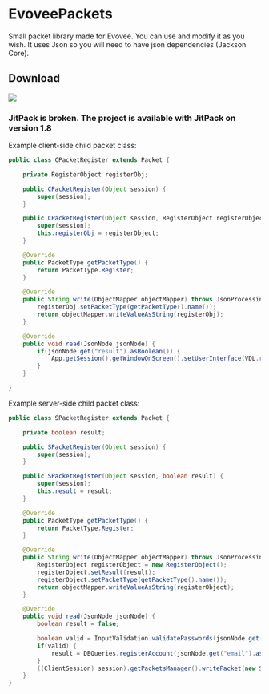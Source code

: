 # EvoveePackets
Small packet library made for Evovee. You can use and modify it as you wish. It uses Json so you will need to have json dependencies (Jackson Core).

## Download
[![](https://www.jitpack.io/v/FrostedCA/EvoveePackets.svg)](https://www.jitpack.io/#FrostedCA/EvoveePackets)
### JitPack is broken. The project is available with JitPack on version 1.8

Example client-side child packet class:
```java
public class CPacketRegister extends Packet {

    private RegisterObject registerObj;

    public CPacketRegister(Object session) {
        super(session);
    }

    public CPacketRegister(Object session, RegisterObject registerObject) {
        super(session);
        this.registerObj = registerObject;
    }

    @Override
    public PacketType getPacketType() {
        return PacketType.Register;
    }

    @Override
    public String write(ObjectMapper objectMapper) throws JsonProcessingException {
        registerObj.setPacketType(getPacketType().name());
        return objectMapper.writeValueAsString(registerObj);
    }

    @Override
    public void read(JsonNode jsonNode) {
        if(jsonNode.get("result").asBoolean()) {
            App.getSession().getWindowOnScreen().setUserInterface(VDL.registerUI);
        }
    }

}
```

Example server-side child packet class:
```java
public class SPacketRegister extends Packet {

    private boolean result;

    public SPacketRegister(Object session) {
        super(session);
    }

    public SPacketRegister(Object session, boolean result) {
        super(session);
        this.result = result;
    }

    @Override
    public PacketType getPacketType() {
        return PacketType.Register;
    }

    @Override
    public String write(ObjectMapper objectMapper) throws JsonProcessingException {
        RegisterObject registerObject = new RegisterObject();
        registerObject.setResult(result);
        registerObject.setPacketType(getPacketType().name());
        return objectMapper.writeValueAsString(registerObject);
    }

    @Override
    public void read(JsonNode jsonNode) {
        boolean result = false;

        boolean valid = InputValidation.validatePasswords(jsonNode.get("password").asText(), jsonNode.get("confPassword").asText());
        if(valid) {
            result = DBQueries.registerAccount(jsonNode.get("email").asText(), jsonNode.get("password").asText());
        }
        ((ClientSession) session).getPacketsManager().writePacket(new SPacketRegister(session, result));
    }
}
```
